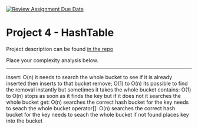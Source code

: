 [![Review Assignment Due Date](https://classroom.github.com/assets/deadline-readme-button-22041afd0340ce965d47ae6ef1cefeee28c7c493a6346c4f15d667ab976d596c.svg)](https://classroom.github.com/a/7RAFczHS)
# Project 4 - HashTable

Project description can be found [in the repo](Project4_HashTable.pdf)

Place your complexity analysis below.

---

insert: O(n) it needs to search the whole bucket to see if it is already inserted then inserts to that bucket
remove; O(1) to O(n) its possible to find the removal instantly but sometimes it takes the whole bucket
contains: O(1) to O(n) stops as soon as it finds the key but if it does not it searches the whole bucket
get: O(n) searches the correct hash bucket for the key needs to seach the whole bucket
operator[]:  O(n) searches the correct hash bucket for the key needs to seach the whole bucket if not found  places key into the bucket
